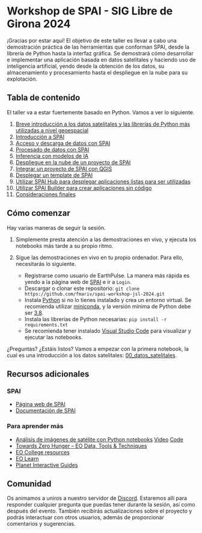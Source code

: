 # Workshop de SPAI - SIG Libre de Girona 2024

¡Gracias por estar aquí! El objetivo de este taller es llevar a cabo una demostración práctica de las herramientas que conforman SPAI, desde la librería de Python hasta la interfaz gráfica. Se demostrará cómo desarrollar e implementar una aplicación basada en datos satelitales y haciendo uso de inteligencia artificial, yendo desde la obtención de los datos, su almacenamiento y procesamiento hasta el despliegue en la nube para su explotación.

## Tabla de contenido

El taller va a estar fuertemente basado en Python. Vamos a ver lo siguiente.

1. [Breve introducción a los datos satelitales y las librerías de Python más utilizadas a nivel geoespacial](./notebooks/00_datos_satelitales.ipynb)
2. [Introducción a SPAI](./notebooks/01_spai.ipynb)
3. [Acceso y descarga de datos con SPAI](./notebooks/02_acceso_datos.ipynb)
4. [Procesado de datos con SPAI](./notebooks/03_procesado_datos.ipynb)
5. [Inferencia con modelos de IA](./notebooks/04_inferencia_ia.ipynb)
6. [Despliegue en la nube de un proyecto de SPAI](./notebooks/05_despliegue.ipynb)
7. [Integrar un proyecto de SPAI con QGIS](./notebooks/06_integraciones.ipynb)
8. [Desplegar un template de SPAI](./notebooks/07_templates.ipynb)
9. [Utilizar SPAI Hub para desplegar aplicaciones listas para ser utilizadas](./notebooks/08_hub.ipynb)
10. [Utilizar SPAI Builder para crear aplicaciones sin código](./notebooks/09_builder.ipynb)
11. [Consideraciones finales](./notebooks/10_final.ipynb)

## Cómo comenzar

Hay varias maneras de seguir la sesión.

1. Simplemente presta atención a las demostraciones en vivo, y ejecuta los notebooks más tarde a su propio ritmo.

2. Sigue las demostraciones en vivo en tu propio ordenador. Para ello, necesitarás lo siguiente.

   - Registrarse como usuario de EarthPulse. La manera más rápida es yendo a la página web de [SPAI](https://spai.earthpulse.ai/) e ir a `Login`.
   - Descargar o clonar este repositorio: `git clone https://github.com/fmariv/spai-workshop-jsl-2024.git`
   - Instala [Python](https://www.python.org/) si no lo tienes instalado y crea un entorno virtual. Se recomienda utilizar [miniconda](https://docs.anaconda.com/free/miniconda/), y la versión mínima de Python debe ser [3.8](https://www.python.org/downloads/).
   - Instala las librerías de Python necesarias: `pip install -r requirements.txt`
   - Se recomienda tener instalado [Visual Studio Code](https://code.visualstudio.com/) para visualizar y ejecutar las notebooks.

¿Preguntas? ¿Estáis listos? Vamos a empezar con la primera notebook, la cual es una introducción a los datos satelitales: [00_datos_satelitales](notebooks/00_datos_satelitales.ipynb).

## Recursos adicionales

### SPAI

- [Página web de SPAI](https://spai.earthpulse.ai/)
- [Documentación de SPAI](https://spai.earthpulse.ai/docs)

### Para aprender más

- [Análisis de imágenes de satélite con Python notebooks](https://www.unigis.es/webinar-analisis-de-imagenes-de-satelite-con-python-notebooks/) [Video](https://vimeo.com/427998599) [Code](https://github.com/ramiroaznar/ndvi-analysis)
- [Towards Zero Hunger – EO Data, Tools & Techniques](https://eo-college.org/eo-4-towards-zero-hunger/)
- [EO College resources](https://eo-college.org/all-resources/)
- [EO Learn](https://eo-learn.readthedocs.io/en/latest/)
- [Planet Interactive Guides](https://github.com/planetlabs/notebooks)

## Comunidad

Os animamos a uniros a nuestro servidor de [Discord](https://discord.com/invite/gCWyPzDjM2). Estaremos allí para responder cualquier pregunta que puedas tener durante la sesión, así como después del evento. También recibirás actualizaciones sobre el proyecto y podrás interactuar con otros usuarios, además de proporcionar comentarios y sugerencias.
